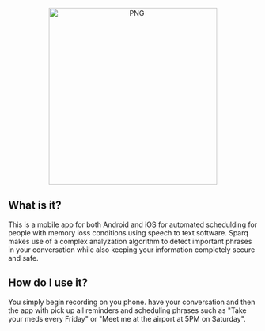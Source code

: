 <p align="center">
  <img align="top" alt="PNG" width="340" height="358" src="https://images.squarespace-cdn.com/content/v1/5d3f74cae0b0f8000152297b/1571957358836-7K78M05TSDCEZVDG650M/sparqlogo1_transparent.png" />
</p>

## What is it?
This is a mobile app for both Android and iOS for automated schedulding for people with memory loss conditions using speech to text software. Sparq makes use of a complex analyzation algorithm to detect important phrases in your conversation while also keeping your information completely secure and safe.

## How do I use it?
You simply begin recording on you phone. have your conversation and then the app with pick up all reminders and scheduling phrases such as "Take your meds every Friday" or "Meet me at the airport at 5PM on Saturday".
